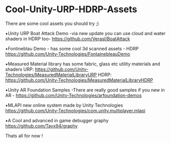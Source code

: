 # Cool-Unity-URP-HDRP-Assets
There are some cool assets you should try ;)

▪️Unity URP Boat Attack Demo -via new update you can use cloud and water shaders in HDRP too-
https://github.com/Verasl/BoatAttack

▪️Fontineblau Demo - has some cool 3d scanned assets - HDRP
https://github.com/Unity-Technologies/FontainebleauDemo

▪️Measured Material library has some fabric, glass etc utility materials and shaders
URP: https://github.com/Unity-Technologies/MeasuredMaterialLibraryURP
HDRP: https://github.com/Unity-Technologies/MeasuredMaterialLibraryHDRP

▪️Unity AR Foundation Samples -There are really good samples if you new in AR -
https://github.com/Unity-Technologies/arfoundation-demos

▪️MLAPI new online system made by Unity Technologies
https://github.com/Unity-Technologies/com.unity.multiplayer.mlapi

▪️A Cool and advanced in game debugger graphy
https://github.com/Tayx94/graphy

Thats all for now !
